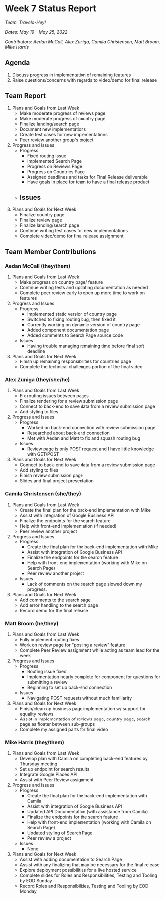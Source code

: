 # Week 7 Status Report
*Team: Travelo-Hey!*

*Dates: May 19 - May 25, 2022*

*Contributors: Aedan McCall, Alex Zuniga, Camila Christensen, Matt Broom, Mike Harris*


## Agenda
1. Discuss progress in implementation of remaining features
2. Raise questions/concerns with regards to video/demo for final release

## Team Report
1. Plans and Goals from Last Week
   - Make moderate progress of reviews page
   - Make moderate progress of country page
   - Finalize landing/search page
   - Document new implementations
   - Create test cases for new implementations
   - Peer review another group's project
2. Progress and Issues
   - Progress
     - Fixed routing issue
     - Implemented Search Page
     - Progress on Reviews Page
     - Progress on Countries Page
     - Assigned deadlines and tasks for Final Release deliverable
     - Have goals in place for team to have a final release product
   - Issues
     -
3. Plans and Goals for Next Week
   - Finalize country page
   - Finalize review page
   - Finalize landing/search page
   - Continue writing test cases for new implementations
   - Complete video/demo for final release assignment


## Team Member Contributions
### Aedan McCall (they/them)
1. Plans and Goals from Last Week
   - Make progress on country page/ feature
   - Continue writing tests and updating documentation as needed
   - Complete peer review early to open up more time to work on features
2. Progress and Issues
   - Progress
      - Implemented static version of country page
      - Switched to fixing routing bug, then fixed it
      - Currently working on dynamic version of country page
      - Added component documentation page
      - Added comments to Search Page source code
   - Issues
      - Having trouble managing remaining time before final soft deadline
3. Plans and Goals for Next Week
      - Finish up remaining responsibilities for countries page
      - Complete the technical challenges portion of the final video


### Alex Zuniga (they/she/he)
1. Plans and Goals from Last Week
   - Fix routing issues between pages
   - Finalize rendering for a review submission page
   - Connect to back-end to save data from a review submission page
   - Add styling to files
2. Progress and Issues
    - Progress
       - Worked on back-end connection with review submission page
       - Researched about back-end connection 
       - Met with Aedan and Matt to fix and squash routing bug
    - Issues
      - Review page is only POST request and I have little knowledge with GET/POST
3. Plans and Goals for Next Week
   - Connect to back-end to save data from a review submission page
   - Add styling to files
   - Finish review submission page
   - Slides and final project presentation

### Camila Christensen (she/they)
1. Plans and Goals from Last Week
   - Create the final plan for the back-end implementation with Mike
   - Assist with integration of Google Business API
   - Finalize the endpoints for the search feature
   - Help with front-end implementation (if needed)
   - Peer review another project
2. Progress and Issues
    - Progress
      - Create the final plan for the back-end implementation with Mike
      - Assist with integration of Google Business API
      - Finalize the endpoints for the search feature
      - Help with front-end implementation (working with Mike on Search Page)
      - Peer review another project
    - Issues
      - Lack of comments on the search page slowed down my progress.
3. Plans and Goals for Next Week
   - Add comments to the search page
   - Add error handling to the search page
   - Record demo for the final release

### Matt Broom (he/they)
1. Plans and Goals from Last Week
    - Fully implement routing fixes
    - Work on review page for "posting a review" feature
    - Complete Peer Review assignment while acting as team lead for the week
2. Progress and Issues
    - Progress
       - Routing issue fixed
       - Implementation nearly complete for component for questions for submitting a review
       - Beginning to set up back-end connection
    - Issues
       - Navigating POST requests without much familiarity
3. Plans and Goals for Next Week
    - Finish/clean up business page implementation w/ support for equality reviews
    - Assist in implementation of reviews page, country page, search page as floater between sub-groups
    - Complete my assigned parts for final video


### Mike Harris (they/them)
1. Plans and Goals from Last Week
   - Develop plan with Camila on completing back-end features by Thursday meeting
   - Set up endpoint for search results
   - Integrate Google Places API
   - Assist with Peer Review assignment
2. Progress and Issues
   - Progress
      - Create the final plan for the back-end implementation with Camila
      - Assist with integration of Google Business API
      - Updated API Documentation (with assistance from Camila)
      - Finalize the endpoints for the search feature
      - Help with front-end implementation (working with Camila on Search Page)
      - Updated styling of Search Page
      - Peer review a project
   - Issues
      - None
3. Plans and Goals for Next Week
   - Assist with adding documentation to Search Page
   - Assist with any finalizing that may be necessary for the final release
   - Explore deployment possibilities for a live hosted service
   - Complete slides for Roles and Responsibilities, Testing and Tooling by EOD Sunday
   - Record Roles and Responsibilities, Testing and Tooling by EOD Monday
